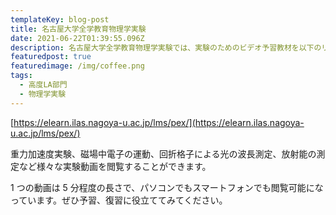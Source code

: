 ```yaml
---
templateKey: blog-post
title: 名古屋大学全学教育物理学実験
date: 2021-06-22T01:39:55.096Z
description: 名古屋大学全学教育物理学実験では、実験のためのビデオ予習教材を以下のリンク先で用意しています。
featuredpost: true
featuredimage: /img/coffee.png
tags:
  - 高度LA部門
  - 物理学実験
---
```


[https://elearn.ilas.nagoya-u.ac.jp/lms/pex/](https://elearn.ilas.nagoya-u.ac.jp/lms/pex/)

重力加速度実験、磁場中電子の運動、回折格子による光の波長測定、放射能の測定など様々な実験動画を閲覧することができます。

1 つの動画は 5 分程度の長さで、パソコンでもスマートフォンでも閲覧可能になっています。ぜひ予習、復習に役立ててみてください。
